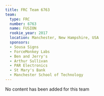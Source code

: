 ```yaml
---
title: FRC Team 6763
team:
  type: FRC
  number: 6763
  name: FUSION
  rookie_year: 2017
  location: Manchester, New Hampshire, USA
  sponsors:
  - Sousa Signs
  - ForceMonkey Labs
  - Ben and Jerry's
  - Arthur Sullivan
  - PAR Electronics
  - St Mary's Bank
  - Manchester School of Technology
---
```


No content has been added for this team